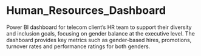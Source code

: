 # Human_Resources_Dashboard
Power BI dashboard for telecom client’s HR team to support their diversity and inclusion goals, focusing on gender balance at the executive level. The dashboard provides key metrics such as gender-based hires, promotions, turnover rates and performance ratings for both genders.
